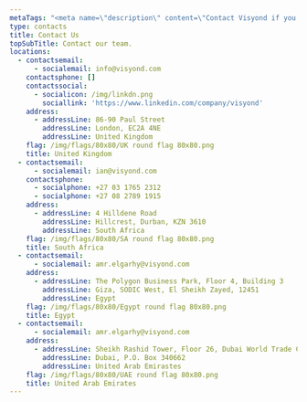 ```yaml
---
metaTags: "<meta name=\"description\" content=\"Contact Visyond if you have any questions or inquiries about our product!\">\r\n\r\n<meta name=\"keywords\" content=\"Contact Visyond, Visyond email, Visyond phone, Visyond telephone, Visyond address, Visyond Mail, Visyond Linkedin, Visyond Twitter, Visyond Facebook\">"
type: contacts
title: Contact Us
topSubTitle: Contact our team.
locations:
  - contactsemail:
      - socialemail: info@visyond.com
    contactsphone: []
    contactssocial:
      - socialicon: /img/linkdn.png
        sociallink: 'https://www.linkedin.com/company/visyond' 
    address:
      - addressLine: 86-90 Paul Street
        addressLine: London, EC2A 4NE
        addressLine: United Kingdom
    flag: /img/flags/80x80/UK round flag 80x80.png
    title: United Kingdom
  - contactsemail:
      - socialemail: ian@visyond.com
    contactsphone:
      - socialphone: +27 03 1765 2312
      - socialphone: +27 08 2789 1915
    address:
      - addressLine: 4 Hilldene Road 
        addressLine: Hillcrest, Durban, KZN 3610
        addressLine: South Africa
    flag: /img/flags/80x80/SA round flag 80x80.png
    title: South Africa
  - contactsemail:
      - socialemail: amr.elgarhy@visyond.com
    address:
      - addressLine: The Polygon Business Park, Floor 4, Building 3
        addressLine: Giza, SODIC West, El Sheikh Zayed, 12451
        addressLine: Egypt
    flag: /img/flags/80x80/Egypt round flag 80x80.png
    title: Egypt
  - contactsemail:
      - socialemail: amr.elgarhy@visyond.com
    address:
      - addressLine: Sheikh Rashid Tower, Floor 26, Dubai World Trade Centre
        addressLine: Dubai, P.O. Box 340662
        addressLine: United Arab Emirastes
    flag: /img/flags/80x80/UAE round flag 80x80.png
    title: United Arab Emirates
---
```


